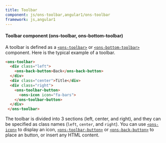 ```yaml
---
title: Toolbar
component: js/ons-toolbar,angular1/ons-toolbar
framework: js,angular1
---
```


#### Toolbar component (ons-toolbar, ons-bottom-toolbar)

A toolbar is defined as a [`<ons-toolbar>`](/v2/reference/js/ons-toolbar.html) or [`<ons-bottom-toolbar>`](/v2/reference/js/ons-bottom-toolbar.html) component. Here is the typical example of a toolbar.

```html
<ons-toolbar>
  <div class="left">
    <ons-back-button>Back</ons-back-button>
  </div>
  <div class="center">Title</div>
  <div class="right">
    <ons-toolbar-button>
      <ons-icon icon="fa-bars">
    </ons-toolbar-button>
  </div>
 </ons-toolbar>
```

The toolbar is divided into 3 sections (left, center, and right), and they can be specified as class names (`left`, `center`, and `right`). You can use [`<ons-icon>`](/v2/reference/js/ons-icon.html) to display an icon, [`<ons-toolbar-button>`](/v2/reference/js/ons-toolbar-button.html) or [`<ons-back-button>`](/v2/reference/js/ons-back-button.html) to place an button, or insert any HTML content.
